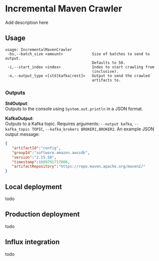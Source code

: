 # Incremental Maven Crawler
Add description here

## Usage
```
usage: IncrementalMavenCrawler
 -bs,--batch_size <amount>             Size of batches to send to output.
                                       Defaults to 50.
 -i,--start_index <index>              Index to start crawling from
                                       (inclusive).
 -o,--output_type <[std|kafka|rest]>   Output to send the crawled
                                       artifacts to.
```

### Outputs
**StdOutput**:   
Outputs to the console using `System.out.println` in a JSON format.

**KafkaOutput**:  
Outputs to a Kafka topic. Requires arguments: `--output kafka`, `--kafka_topic TOPIC`, `--kafka_brokers BROKER1,BROKER2`.
An example JSON output message:
```json
{
   "artifactId":"config",
   "groupId":"software.amazon.awssdk",
   "version":"2.15.58",
   "timestamp":1609791717000,
   "artifactRepository":"https://repo.maven.apache.org/maven2/"
}
```

## Local deployment
todo

## Production deployment
todo

## Influx integration
todo